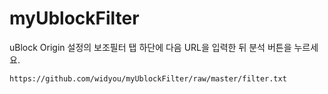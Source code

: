 # myUblockFilter
uBlock Origin 설정의 보조필터 탭 하단에 다음 URL을 입력한 뒤 분석 버튼을 누르세요.
```
https://github.com/widyou/myUblockFilter/raw/master/filter.txt
```

